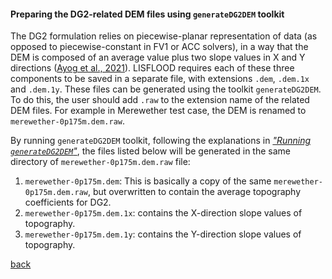 #### Preparing the DG2-related DEM files using `generateDG2DEM` toolkit

The DG2 formulation relies on piecewise-planar representation of data (as opposed to piecewise-constant in FV1 or ACC solvers), in a way that the DEM is composed of an average value plus two slope values in X and Y directions ([Ayog et al., 2021](https://www.sciencedirect.com/science/article/abs/pii/S0022169420313858)). LISFLOOD requires each of these three components to be saved in a separate file, with extensions `.dem`, `.dem.1x` and `.dem.1y`. These files can be generated using the toolkit `generateDG2DEM`. To do this, the user should add `.raw` to the extension name of the related DEM files. For example in Merewether test case, the DEM is renamed to  `merewether-0p175m.dem.raw`. 

By running `generateDG2DEM` toolkit, following the explanations in [_"Running `generateDG2DEM`"_](), the files listed below will be generated in the same directory of `merewether-0p175m.dem.raw` file:

1.	`merewether-0p175m.dem`: This is basically a copy of the same `merewether-0p175m.dem.raw`, but overwritten to contain the average topography coefficients for DG2.
2.	`merewether-0p175m.dem.1x`: contains the X-direction slope values of topography.
3.	`merewether-0p175m.dem.1y`: contains the Y-direction slope values of topography.


[back](/Merewether2.md)
